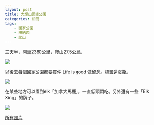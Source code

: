 ```yaml
---
layout: post
title: 大煙山國家公園
categories: 相冊
tags:
    - 國家公園
    - 田納西
    - 爬山
---
```

三天半，開車2380公里，爬山27.5公里。

[![](https://c7.staticflickr.com/4/3949/15431245958_331e56fdb0_c.jpg)](https://www.flickr.com/photos/ztpala/15431245958)

以後去每個國家公園都要買件 Life is good 做留念。標籤還沒撕。

[![](https://farm6.staticflickr.com/5597/15431231818_175d1efc4d_c.jpg)](https://www.flickr.com/photos/ztpala/15431231818)

在某些地方可以看到elk「加拿大馬鹿」，一直低頭悶吃。另外還有一些「Elk Xing」的牌子。

[![](https://farm4.staticflickr.com/3955/15614680691_94bbd66767_c.jpg)](https://www.flickr.com/photos/ztpala/15614680691)

[所有照片](https://www.flickr.com/photos/ztpala/sets/72157648531084007)
